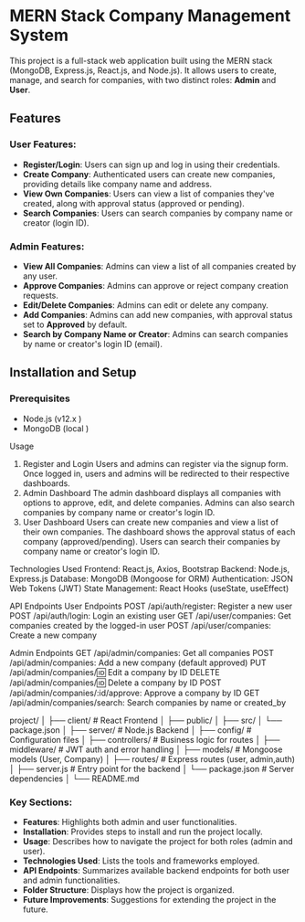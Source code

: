 # MERN Stack Company Management System

This project is a full-stack web application built using the MERN stack (MongoDB, Express.js, React.js, and Node.js). It allows users to create, manage, and search for companies, with two distinct roles: **Admin** and **User**.

## Features

### User Features:
- **Register/Login**: Users can sign up and log in using their credentials.
- **Create Company**: Authenticated users can create new companies, providing details like company name and address.
- **View Own Companies**: Users can view a list of companies they've created, along with approval status (approved or pending).
- **Search Companies**: Users can search companies by company name or creator (login ID).

### Admin Features:
- **View All Companies**: Admins can view a list of all companies created by any user.
- **Approve Companies**: Admins can approve or reject company creation requests.
- **Edit/Delete Companies**: Admins can edit or delete any company.
- **Add Companies**: Admins can add new companies, with approval status set to **Approved** by default.
- **Search by Company Name or Creator**: Admins can search companies by name or creator's login ID (email).

## Installation and Setup

### Prerequisites

- Node.js (v12.x )
- MongoDB (local )


Usage

1. Register and Login
Users and admins can register via the signup form.
Once logged in, users and admins will be redirected to their respective dashboards.
2. Admin Dashboard
The admin dashboard displays all companies with options to approve, edit, and delete companies.
Admins can also search companies by company name or creator's login ID.
3. User Dashboard
Users can create new companies and view a list of their own companies.
The dashboard shows the approval status of each company (approved/pending).
Users can search their companies by company name or creator's login ID.


Technologies Used
Frontend: React.js, Axios, Bootstrap
Backend: Node.js, Express.js
Database: MongoDB (Mongoose for ORM)
Authentication: JSON Web Tokens (JWT)
State Management: React Hooks (useState, useEffect)


API Endpoints
User Endpoints
POST /api/auth/register: Register a new user
POST /api/auth/login: Login an existing user
GET /api/user/companies: Get companies created by the logged-in user
POST /api/user/companies: Create a new company

Admin Endpoints
GET /api/admin/companies: Get all companies
POST /api/admin/companies: Add a new company (default approved)
PUT /api/admin/companies/:id: Edit a company by ID
DELETE /api/admin/companies/:id: Delete a company by ID
POST /api/admin/companies/:id/approve: Approve a company by ID
GET /api/admin/companies/search: Search companies by name or created_by


project/
│
├── client/           # React Frontend
│   ├── public/
│   ├── src/
│   └── package.json
│
├── server/           # Node.js Backend
│   ├── config/       # Configuration files
│   ├── controllers/  # Business logic for routes
│   ├── middleware/   # JWT auth and error handling
│   ├── models/       # Mongoose models (User, Company)
│   ├── routes/       # Express routes (user, admin,auth)
│   ├── server.js     # Entry point for the backend
│   └── package.json  # Server dependencies
│
└── README.md

### Key Sections:
- **Features**: Highlights both admin and user functionalities.
- **Installation**: Provides steps to install and run the project locally.
- **Usage**: Describes how to navigate the project for both roles (admin and user).
- **Technologies Used**: Lists the tools and frameworks employed.
- **API Endpoints**: Summarizes available backend endpoints for both user and admin functionalities.
- **Folder Structure**: Displays how the project is organized.
- **Future Improvements**: Suggestions for extending the project in the future.
   
